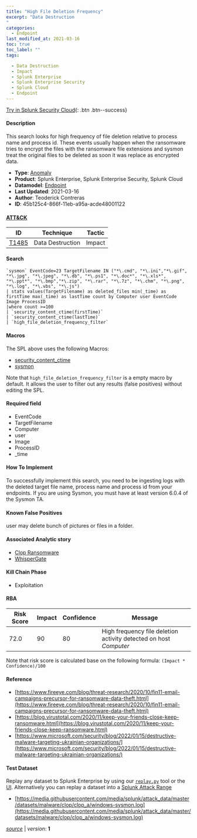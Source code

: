 ```yaml
---
title: "High File Deletion Frequency"
excerpt: "Data Destruction
"
categories:
  - Endpoint
last_modified_at: 2021-03-16
toc: true
toc_label: ""
tags:

  - Data Destruction
  - Impact
  - Splunk Enterprise
  - Splunk Enterprise Security
  - Splunk Cloud
  - Endpoint
---
```




[Try in Splunk Security Cloud](https://www.splunk.com/en_us/cyber-security.html){: .btn .btn--success}

#### Description

This search looks for high frequency of file deletion relative to process name and process id. These events usually happen when the ransomware tries to encrypt the files with the ransomware file extensions and sysmon treat the original files to be deleted as soon it was replace as encrypted data.

- **Type**: [Anomaly](https://github.com/splunk/security_content/wiki/object-Analytic-Types)
- **Product**: Splunk Enterprise, Splunk Enterprise Security, Splunk Cloud
- **Datamodel**: [Endpoint](https://docs.splunk.com/Documentation/CIM/latest/User/Endpoint)
- **Last Updated**: 2021-03-16
- **Author**: Teoderick Contreras
- **ID**: 45b125c4-866f-11eb-a95a-acde48001122


#### [ATT&CK](https://attack.mitre.org/)

| ID             | Technique        |  Tactic             |
| -------------- | ---------------- |-------------------- |
| [T1485](https://attack.mitre.org/techniques/T1485/) | Data Destruction | Impact |

#### Search

```
`sysmon` EventCode=23 TargetFilename IN ("*\.cmd", "*\.ini","*\.gif", "*\.jpg", "*\.jpeg", "*\.db", "*\.ps1", "*\.doc*", "*\.xls*", "*\.ppt*", "*\.bmp","*\.zip", "*\.rar", "*\.7z", "*\.chm", "*\.png", "*\.log", "*\.vbs", "*\.js") 
| stats values(TargetFilename) as deleted_files min(_time) as firstTime max(_time) as lastTime count by Computer user EventCode Image ProcessID 
|where count >=100 
| `security_content_ctime(firstTime)` 
| `security_content_ctime(lastTime)` 
| `high_file_deletion_frequency_filter`
```

#### Macros
The SPL above uses the following Macros:
* [security_content_ctime](https://github.com/splunk/security_content/blob/develop/macros/security_content_ctime.yml)
* [sysmon](https://github.com/splunk/security_content/blob/develop/macros/sysmon.yml)

Note that `high_file_deletion_frequency_filter` is a empty macro by default. It allows the user to filter out any results (false positives) without editing the SPL.

#### Required field
* EventCode
* TargetFilename
* Computer
* user
* Image
* ProcessID
* _time


#### How To Implement
To successfully implement this search, you need to be ingesting logs with the deleted target file name, process name and process id  from your endpoints. If you are using Sysmon, you must have at least version 6.0.4 of the Sysmon TA.

#### Known False Positives
user may delete bunch of pictures or files in a folder.

#### Associated Analytic story
* [Clop Ransomware](/stories/clop_ransomware)
* [WhisperGate](/stories/whispergate)


#### Kill Chain Phase
* Exploitation



#### RBA

| Risk Score  | Impact      | Confidence   | Message      |
| ----------- | ----------- |--------------|--------------|
| 72.0 | 90 | 80 | High frequency file deletion activity detected on host $Computer$ |


Note that risk score is calculated base on the following formula: `(Impact * Confidence)/100`



#### Reference

* [https://www.fireeye.com/blog/threat-research/2020/10/fin11-email-campaigns-precursor-for-ransomware-data-theft.html](https://www.fireeye.com/blog/threat-research/2020/10/fin11-email-campaigns-precursor-for-ransomware-data-theft.html)
* [https://blog.virustotal.com/2020/11/keep-your-friends-close-keep-ransomware.html](https://blog.virustotal.com/2020/11/keep-your-friends-close-keep-ransomware.html)
* [https://www.microsoft.com/security/blog/2022/01/15/destructive-malware-targeting-ukrainian-organizations/](https://www.microsoft.com/security/blog/2022/01/15/destructive-malware-targeting-ukrainian-organizations/)



#### Test Dataset
Replay any dataset to Splunk Enterprise by using our [`replay.py`](https://github.com/splunk/attack_data#using-replaypy) tool or the [UI](https://github.com/splunk/attack_data#using-ui).
Alternatively you can replay a dataset into a [Splunk Attack Range](https://github.com/splunk/attack_range#replay-dumps-into-attack-range-splunk-server)


* [https://media.githubusercontent.com/media/splunk/attack_data/master/datasets/malware/clop/clop_a/windows-sysmon.log](https://media.githubusercontent.com/media/splunk/attack_data/master/datasets/malware/clop/clop_a/windows-sysmon.log)



[*source*](https://github.com/splunk/security_content/tree/develop/detections/endpoint/high_file_deletion_frequency.yml) \| *version*: **1**